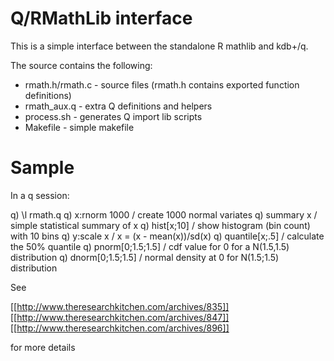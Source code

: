 Q/RMathLib interface
====================

This is a simple interface between the standalone R mathlib and kdb+/q.

The source contains the following:

- rmath.h/rmath.c - source files (rmath.h contains exported function definitions)
- rmath_aux.q - extra Q definitions and helpers
- process.sh - generates Q import lib scripts
- Makefіle - simple makefile


Sample
=======

In a q session:

 q) \l rmath.q
 q) x:rnorm 1000     / create 1000 normal variates
 q) summary x        / simple statistical summary of x
 q) hist[x;10]       / show histogram (bin count) with 10 bins
 q) y:scale x        / x = (x - mean(x))/sd(x)
 q) quantile[x;.5]   / calculate the 50% quantile
 q) pnorm[0;1.5;1.5] / cdf value for 0 for a N(1.5,1.5) distribution
 q) dnorm[0;1.5;1.5] / normal density at 0 for N(1.5;1.5) distribution

See

[[http://www.theresearchkitchen.com/archives/835]]
[[http://www.theresearchkitchen.com/archives/847]]
[[http://www.theresearchkitchen.com/archives/896]]

for more details

